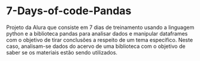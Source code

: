 # 7-Days-of-code-Pandas
Projeto da Alura que consiste em 7 dias de treinamento usando a linguagem python e a biblioteca pandas para analisar dados e manipular dataframes com o objetivo de tirar conclusões a respeito de um tema específico. Neste caso, analisam-se dados do acervo de uma biblioteca com o objetivo de saber se os materiais estão sendo utilizados.
